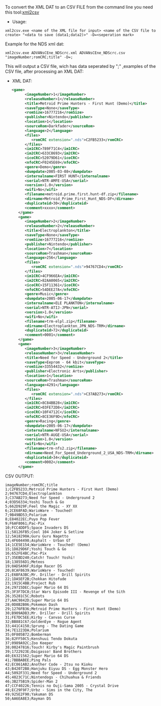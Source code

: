 To convert the XML DAT to an CSV FILE from the command line you need this tool:[xml2csv](https://github.com/PhoenixInteractiveNL/ecc-toolsused/tree/master/xml2csv)

* Usage:

`xml2csv.exe <name of the XML file for input> <name of the CSV file to create> "<data to save (data1;data2)>" -D=<seperation mark>`

Example for the NDS xml dat:

`xml2csv.exe ADVANsCEne_NDScrc.xml ADVANsCEne_NDScrc.csv "imageNumber;romCRC;title" -D=;`

This will output a CSV file, wich has data seperated by ";" ,examples of the CSV file, after processing an XML DAT:

* XML DAT:
```xml
   <game>
         <imageNumber>1</imageNumber>
         <releaseNumber>1</releaseNumber>
         <title>Metroid Prime Hunters - First Hunt (Demo)</title>
         <saveType>None</saveType>
         <romSize>16777216</romSize>
         <publisher>Nintendo</publisher>
         <location>1</location>
         <sourceRom>Darkfader</sourceRom>
         <language>2</language>
         <files>
            <romCRC extension=".nds">C2FB5233</romCRC>
         </files>
         <im1CRC>789F71C4</im1CRC>
         <im2CRC>633C8693</im2CRC>
         <icoCRC>52079D61</icoCRC>
         <nfoCRC>F0245E69</nfoCRC>
         <genre>Demo</genre>
         <dumpdate>2005-03-08</dumpdate>
         <internalname>FIRST HUNT</internalname>
         <serial>NTR-AMFE-USA</serial>
         <version>1.0</version>
         <wifi>No</wifi>
         <filename>metroid.prime.first.hunt-df.zip</filename>
         <dirname>Metroid_Prime_First_Hunt_NDS-DF</dirname>
         <duplicateid>30</duplicateid>
         <comment>xxxx</comment>
      </game>
      <game>
         <imageNumber>2</imageNumber>
         <releaseNumber>2</releaseNumber>
         <title>Electroplankton</title>
         <saveType>None</saveType>
         <romSize>16777216</romSize>
         <publisher>Nintendo</publisher>
         <location>7</location>
         <sourceRom>Trashman</sourceRom>
         <language>256</language>
         <files>
            <romCRC extension=".nds">94767CD4</romCRC>
         </files>
         <im1CRC>4CF966EA</im1CRC>
         <im2CRC>82AA0065</im2CRC>
         <icoCRC>15F11361</icoCRC>
         <nfoCRC>54DEE27A</nfoCRC>
         <genre>Music</genre>
         <dumpdate>2005-06-17</dumpdate>
         <internalname>ELE PLANKTON</internalname>
         <serial>NTR-ATIJ-JPN</serial>
         <version>1.0</version>
         <wifi>No</wifi>
         <filename>trm-elpl.zip</filename>
         <dirname>Electroplankton_JPN_NDS-TRM</dirname>
         <duplicateid>72</duplicateid>
         <comment>0001</comment>
      </game>
      <game>
         <imageNumber>3</imageNumber>
         <releaseNumber>3</releaseNumber>
         <title>Need for Speed - Underground 2</title>
         <saveType>Eeprom - 64 kbit</saveType>
         <romSize>33554432</romSize>
         <publisher>Electronic Arts</publisher>
         <location>1</location>
         <sourceRom>Trashman</sourceRom>
         <language>4291</language>
         <files>
            <romCRC extension=".nds">C37AB273</romCRC>
         </files>
         <im1CRC>8C84BB28</im1CRC>
         <im2CRC>03FE72D8</im2CRC>
         <icoCRC>10F4712C</icoCRC>
         <nfoCRC>8CE36F9D</nfoCRC>
         <genre>Racing</genre>
         <dumpdate>2005-06-17</dumpdate>
         <internalname>NFSU2</internalname>
         <serial>NTR-AUGE-USA</serial>
         <version>1.0</version>
         <wifi>No</wifi>
         <filename>trm-nfs2.zip</filename>
         <dirname>Need_For_Speed_Underground_2_USA_NDS-TRM</dirname>
         <duplicateid>34</duplicateid>
         <comment>0002</comment>
      </game>
```

CSV OUTPUT:

    imageNumber;romCRC;title
    1;C2FB5233;Metroid Prime Hunters - First Hunt (Demo)
    2;94767CD4;Electroplankton
    3;C37AB273;Need for Speed - Underground 2
    4;03D56334;Yoshi Touch & Go
    5;662D929F;Feel the Magic - XY XX
    6;2CE68FAD;WarioWare - Touched!
    7;9B49BD53;Polarium
    8;E84022EC;Puyo Pop Fever
    9;F6AF8061;Pac-Pix
    10;FCC4DDF5;Space Invaders DS
    11;58126FB5;Cool 104 Joker & Setline
    12;5A18290A;Guru Guru Nagetto
    13;4F604498;Asphalt - Urban GT
    14;1CE5E154;WarioWare - Touched! (Demo)
    15;1D829D6F;Yoshi Touch & Go
    16;652FE4BC;Pac-Pix
    17;35EBD240;Catch! Touch! Yoshi!
    18;138556D1;Meteos
    19;0AD5A96F;Ridge Racer DS
    20;8CAF8639;WarioWare - Touched!
    21;E6BFA3BC;Mr. Driller - Drill Spirits
    22;1DA5EF2B;Chokkan Hitofude
    23;1915C4BB;Project Rub
    24;29715DEC;Super Mario 64 DS
    25;3F3F7DC8;Star Wars Episode III - Revenge of the Sith
    26;35281C5C;Robots
    27;AAC9842D;Super Mario 64 DS
    28;0D8B2B06;Pokemon Dash
    29;1276FB36;Metroid Prime Hunters - First Hunt (Demo)
    30;B909ADB3;Mr. Driller - Drill Spirits
    31;FE7DC5EE;Kirby - Canvas Curse
    32;BB881C67;GoldenEye - Rogue Agent
    33;441C4158;Sprung - The Dating Game
    34;7E1223DA;Polarium
    35;0F805B72;Bomberman
    36;82FF50C5;Kenshuui Tendo Dokuta
    37;0989A92C;Zoo Keeper
    38;00247816;Touch! Kirby's Magic Paintbrush
    39;1722923E;Daigasso! Band Brothers
    40;E6321562;Super Mario 64 DS
    41;7BBBABEE;Ping Pals
    42;EC861AB2;Another Code - 2tsu no Kioku
    43;B42072B8;Hanjuku Eiyuu DS - Egg Monster Hero
    44;5092F331;Need for Speed - Underground 2
    45;4823C71C;Nintendogs - Chihuahua & Friends
    46;3B275B19;Spider-Man 2
    47;CCF40226;Tennis no Ouji-Sama 2005 - Crystal Drive
    48;EC29F9F7;Urbz - Sims in the City, The
    49;925E2F90;Yakuman DS
    50;AA6EA8E3;Rayman DS